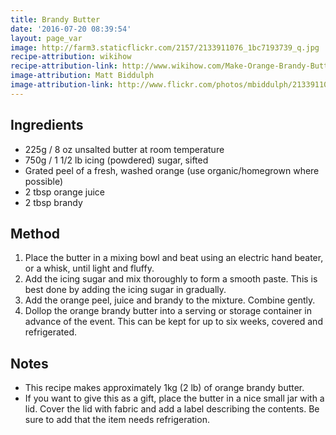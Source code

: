 ```yaml
---
title: Brandy Butter
date: '2016-07-20 08:39:54'
layout: page_var
image: http://farm3.staticflickr.com/2157/2133911076_1bc7193739_q.jpg
recipe-attribution: wikihow
recipe-attribution-link: http://www.wikihow.com/Make-Orange-Brandy-Butter
image-attribution: Matt Biddulph
image-attribution-link: http://www.flickr.com/photos/mbiddulph/2133911076/
---
```


## Ingredients

* 225g / 8 oz unsalted butter at room temperature
* 750g / 1 1/2 lb icing (powdered) sugar, sifted
* Grated peel of a fresh, washed orange (use organic/homegrown where possible)
* 2 tbsp orange juice
* 2 tbsp brandy

## Method

1. Place the butter in a mixing bowl and beat using an electric hand beater, or a whisk, until light and fluffy.
2. Add the icing sugar and mix thoroughly to form a smooth paste. This is best done by adding the icing sugar in gradually.
3. Add the orange peel, juice and brandy to the mixture. Combine gently.
4. Dollop the orange brandy butter into a serving or storage container in advance of the event. This can be kept for up to six weeks, covered and refrigerated.

## Notes

* This recipe makes approximately 1kg (2 lb) of orange brandy butter.
* If you want to give this as a gift, place the butter in a nice small jar with a lid. Cover the lid with fabric and add a label describing the contents. Be sure to add that the item needs refrigeration.







